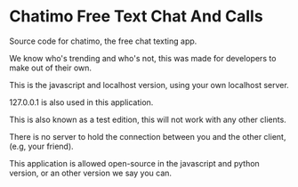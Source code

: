 # Chatimo Free Text Chat And Calls

Source code for chatimo, the free chat texting app.

We know who's trending and who's not, this was made for developers to make out of their own.

This is the javascript and localhost version, using your own localhost server.

127.0.0.1 is also used in this application.

This is also known as a test edition, this will not work with any other clients.

There is no server to hold the connection between you and the other client, (e.g, your friend).

This application is  allowed open-source in the javascript and python version, or an other version we say you can.


